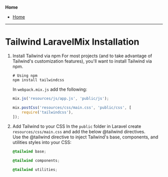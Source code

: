 **Home**
- [Home](../index.md)
---

# Tailwind LaravelMix Installation

1. Install Tailwind via npm
    For most projects (and to take advantage of Tailwind's customization features), you'll want to install Tailwind via npm.
    ```
    # Using npm
    npm install tailwindcss
    ```
    In `webpack.mix.js` add the following:
    ```js
    mix.js('resources/js/app.js', 'public/js');

    mix.postCss('resources/css/main.css', 'public/css', [
        require('tailwindcss'),
    ]);
    ```
    
2. Add Tailwind to your CSS
   In the `public` folder in Laravel create `resources/css/main.css` and add the below @tailwind directives.   
   Use the @tailwind directive to inject Tailwind's base, components, and utilities styles into your CSS:
   
    ```css
    @tailwind base;

    @tailwind components;

    @tailwind utilities;
    ```

